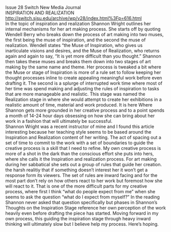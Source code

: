 Issue 28 Switch New Media Journal<br> 
INSPIRATION AND REALIZATION<br>
http://switch.sjsu.edu/archive/wp/v28/index.html%3Fp=616.html<br>
In the topic of inspiration and realization Shannon Wright outlines her internal mechanisms for her art making process. She starts off by quoting Wendell Berry who breaks down the process of art making into two muses, the first being the muse of inspiration, and the second the muse of realization. Wendell states “the Muse of Inspiration, who gives us inarticulate visions and desires, and the Muse of Realization, who returns again and again to say, “It is yet more difficult than you thought.” Shannon then takes these muses and breaks them down into two stages of art making by the same name and theme. Her process is tweaked a bit where the Muse or stage of Inspiration is more of a rule set to follow keeping her thought processes inline to create appealing meaningful work before even drafting it. The second is a splurge of interrupted work time where most of her time was spend making and adjusting the rules of inspiration to tasks that are more manageable and realistic. This stage was named the Realization stage in where she would attempt to create her exhibitions in a realistic amount of time, material and work produced. It is here Where Shannon gets more grounded in her creative process and to a point spends a month of 14-24 hour days obsessing on how she can bring about her work in a fashion that will ultimately be successful. <br>
Shannon Wright was a recent instructor of mine and I found this article interesting because her teaching style seems to be based around the Inspiration and Realization content of her writing. The act of spacing out a set of time to commit to the work with a set of boundaries to guide the creative process is a skill that I need to refine. My own creative process is more of a shot in the dark than the conscious effort she puts into hers, where she calls it the Inspiration and realization process. For art making during her sabbatical she sets out a group of rules that guide her creation. the harsh realitiy that if something doesn’t interest her it won’t get a response form its viewers. The set of rules are inward facing and for the most part don’t rely on how others react to her work but foremost how she will react to it. That is one of the more difficult parts for my creative process, where first I think “what do people expect from me” when she seems to ask the question “what do I expect from myself?” In the reading Shannon never asked that question specifically but phases in Shannon’s Thoughts on the Inspiration Stage reference her own perception of the work heavily even before drafting the piece has started. Moving forward in my own process, this guiding the inspiration stage through heavy inward thinking will ultimately slow but I believe help my process. Here’s hoping. </p>
